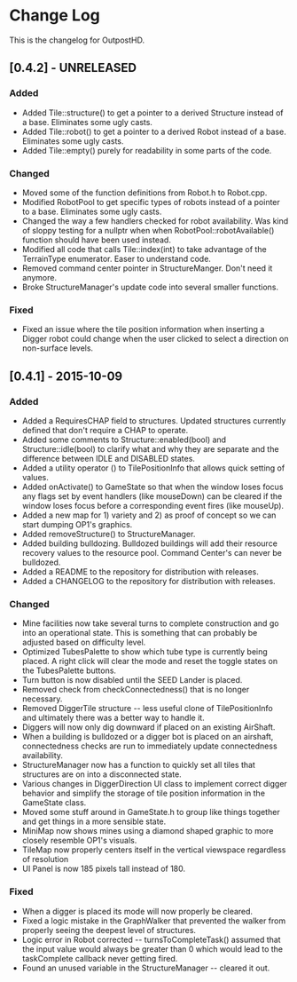 # Change Log
This is the changelog for OutpostHD.

## [0.4.2] - UNRELEASED
### Added
* Added Tile::structure() to get a pointer to a derived Structure instead of a base. Eliminates some ugly casts.
* Added Tile::robot() to get a pointer to a derived Robot instead of a base. Eliminates some ugly casts.
* Added Tile::empty() purely for readability in some parts of the code.

### Changed
* Moved some of the function definitions from Robot.h to Robot.cpp.
* Modified RobotPool to get specific types of robots instead of a pointer to a base. Eliminates some ugly casts.
* Changed the way a few handlers checked for robot availability. Was kind of sloppy testing for a nullptr when when RobotPool::robotAvailable() function should have been used instead.
* Modified all code that calls Tile::index(int) to take advantage of the TerrainType enumerator. Easer to understand code.
* Removed command center pointer in StructureManger. Don't need it anymore.
* Broke StructureManager's update code into several smaller functions.

### Fixed
* Fixed an issue where the tile position information when inserting a Digger robot could change when the user clicked to select a direction on non-surface levels.



## [0.4.1] - 2015-10-09
### Added
* Added a RequiresCHAP field to structures. Updated structures currently defined that don't require a CHAP to operate.
* Added some comments to Structure::enabled(bool) and Structure::idle(bool) to clarify what and why they are separate and the difference between IDLE and DISABLED states.
* Added a utility operator () to TilePositionInfo that allows quick setting of values.
* Added onActivate() to GameState so that when the window loses focus any flags set by event handlers (like mouseDown) can be cleared if the window loses focus before a corresponding event fires (like mouseUp).
* Added a new map for 1) variety and 2) as proof of concept so we can start dumping OP1's graphics.
* Added removeStructure() to StructureManager.
* Added building bulldozing. Bulldozed buildings will add their resource recovery values to the resource pool. Command Center's can never be bulldozed.
* Added a README to the repository for distribution with releases.
* Added a CHANGELOG to the repository for distribution with releases.

### Changed
* Mine facilities now take several turns to complete construction and go into an operational state. This is something that can probably be adjusted based on difficulty level.
* Optimized TubesPalette to show which tube type is currently being placed. A right click will clear the mode and reset the toggle states on the TubesPalette buttons.
* Turn button is now disabled until the SEED Lander is placed.
* Removed check from checkConnectedness() that is no longer necessary.
* Removed DiggerTile structure -- less useful clone of TilePositionInfo and ultimately there was a better way to handle it.
* Diggers will now only dig downward if placed on an existing AirShaft.
* When a building is bulldozed or a digger bot is placed on an airshaft, connectedness checks are run to immediately update connectedness availability.
* StructureManager now has a function to quickly set all tiles that structures are on into a disconnected state.
* Various changes in DiggerDirection UI class to implement correct digger behavior and simplify the storage of tile position information in the GameState class.
* Moved some stuff around in GameState.h to group like things together and get things in a more sensible state.
* MiniMap now shows mines using a diamond shaped graphic to more closely resemble OP1's visuals.
* TileMap now properly centers itself in the vertical viewspace regardless of resolution
* UI Panel is now 185 pixels tall instead of 180.

### Fixed
* When a digger is placed its mode will now properly be cleared.
* Fixed a logic mistake in the GraphWalker that prevented the walker from properly seeing the deepest level of structures.
* Logic error in Robot corrected -- turnsToCompleteTask() assumed that the input value would always be greater than 0 which would lead to the taskComplete callback never getting fired.
* Found an unused variable in the StructureManager -- cleared it out.
